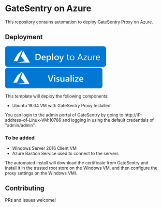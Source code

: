 # GateSentry on Azure

This repository contains automation to deploy [GateSentry Proxy](https://gatesentryfilter.abdullahirfan.com/) on Azure.

## Deployment

[//]: # (The short URLs below are to show impact of this solution by tracking number of deployments. You can use the direct link if you wish - https://portal.azure.com/#create/Microsoft.Template/uri/https%3A%2F%2Fraw.githubusercontent.com%2Fmatthansen0%2Fazure-gatesentry-proxy%2Fmain%2Finstall%2Fazuredeploy.json)

[![Deploy To Azure](https://raw.githubusercontent.com/Azure/azure-quickstart-templates/master/1-CONTRIBUTION-GUIDE/images/deploytoazure.svg?sanitize=true)](https://portal.azure.com/#create/Microsoft.Template/uri/https%3A%2F%2Fraw.githubusercontent.com%2Fmatthansen0%2Fazure-gatesentry-proxy%2Fmain%2Finstall%2Fazuredeploy.json)
[![Visualize](https://raw.githubusercontent.com/Azure/azure-quickstart-templates/master/1-CONTRIBUTION-GUIDE/images/visualizebutton.svg?sanitize=true)](http://armviz.io/#/?load=https%3A%2F%2Fraw.githubusercontent.com%2Fmatthansen0%2Fazure-gatesentry-proxy%2Fmain%2Finstall%2Fazuredeploy.json)

This template will deploy the following components:

- Ubuntu 18.04 VM with GateSentry Proxy Installed

You can login to the admin portal of GateSentry by going to http://IP-address-of-Linux-VM:10786 and logging in using the default credentials of "admin/admin".

### To be added

- Windows Server 2016 Client VM
- Azure Bastion Service used to connect to the servers

The automated install will download the certificate from GateSentry and install it in the trusted root store on the Windows VM, and then configure the proxy settings on the Windows VM).

## Contributing

PRs and issues welcome!
